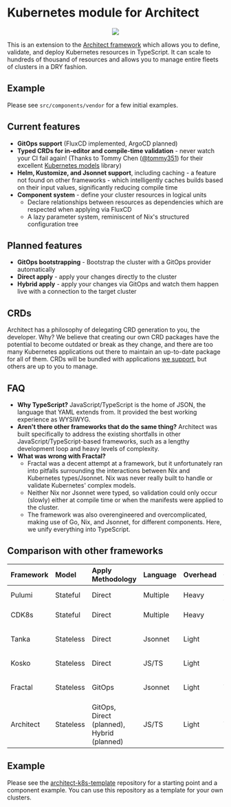 # Kubernetes module for Architect

<p align="center">
  <img src="https://img.shields.io/jsr/v/@perdition/architect-k8s" />
</p>

This is an extension to the [Architect framework](https://github.com/realityanomaly/architect) which allows you to define, validate, and deploy Kubernetes resources in TypeScript. It can scale to hundreds of thousand of resources and allows you to manage entire fleets of clusters in a DRY fashion.

## Example

Please see `src/components/vendor` for a few initial examples.

## Current features

- **GitOps support** (FluxCD implemented, ArgoCD planned)
- **Typed CRDs for in-editor and compile-time validation** - never watch your CI fail again! (Thanks to Tommy Chen ([@tommy351](https://github.com/tommy351)) for their excellent [Kubernetes models](https://github.com/tommy351/kubernetes-models-ts) library)
- **Helm, Kustomize, and Jsonnet support**, including caching - a feature not found on other frameworks - which intelligently caches builds based on their input values, significantly reducing compile time
- **Component system** - define your cluster resources in logical units
  - Declare relationships between resources as dependencies which are respected when applying via FluxCD
  - A lazy parameter system, reminiscent of Nix's structured configuration tree

## Planned features

- **GitOps bootstrapping** - Bootstrap the cluster with a GitOps provider automatically
- **Direct apply** - apply your changes directly to the cluster
- **Hybrid apply** - apply your changes via GitOps and watch them happen live with a connection to the target cluster

## CRDs

Architect has a philosophy of delegating CRD generation to you, the developer. Why? We believe that creating our own CRD packages have the potential to become outdated or break as they change, and there are too many Kubernetes applications out there to maintain an up-to-date package for all of them. CRDs will be bundled with applications [we support](https://github.com/realityanomaly/architect/packages/architect-k8s-apps), but others are up to you to manage.

## FAQ

- **Why TypeScript?** JavaScript/TypeScript is the home of JSON, the language that YAML extends from. It provided the best working experience as WYSIWYG.
- **Aren't there other frameworks that do the same thing?** Architect was built specifically to address the existing shortfalls in other JavaScript/TypeScript-based frameworks, such as a lengthy development loop and heavy levels of complexity.
- **What was wrong with Fractal?**
  - Fractal was a decent attempt at a framework, but it unfortunately ran into pitfalls surrounding the interactions between Nix and Kubernetes types/Jsonnet. Nix was never really built to handle or validate Kubernetes' complex models.
  - Neither Nix nor Jsonnet were typed, so validation could only occur (slowly) either at compile time or when the manifests were applied to the cluster.
  - The framework was also overengineered and overcomplicated, making use of Go, Nix, and Jsonnet, for different components. Here, we unify everything into TypeScript.

## Comparison with other frameworks

| Framework | Model | Apply Methodology | Language | Overhead | Caching | Typing | Integrations |
| :-- | :-- | :-- | :-- | :-- | :-- | :-- | :-- |
| Pulumi | Stateful | Direct | Multiple | Heavy | Helm-only | Static | Helm, Kustomize |
| CDK8s | Stateful | Direct | Multiple | Heavy | No | Static | Helm, Kustomize |
| Tanka | Stateless | Direct | Jsonnet | Light | No | Dynamic | Helm, Kustomize, Jsonnet |
| Kosko | Stateless | Direct | JS/TS | Light | No | Static | Helm, Kustomize |
| Fractal | Stateless | GitOps | Jsonnet | Light | Yes | Dynamic | Helm, Kustomize, Jsonnet |
| Architect | Stateless | GitOps, Direct (planned), Hybrid (planned) | JS/TS | Light | Yes | Static | Helm, Kustomize, Jsonnet |

## Example

Please see the [architect-k8s-template](https://github.com/realityanomaly/architect-k8s-template) repository for a starting point and a component example. You can use this repository as a template for your own clusters.
